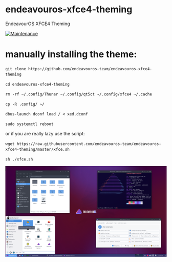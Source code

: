 # endeavouros-xfce4-theming
EndeavourOS XFCE4 Theming

[![Maintenance](https://img.shields.io/maintenance/yes/2022.svg)]()

# manually installing the theme:

`git clone https://github.com/endeavouros-team/endeavouros-xfce4-theming`

`cd endeavouros-xfce4-theming`

`rm -rf ~/.config/Thunar ~/.config/qt5ct ~/.config/xfce4 ~/.cache`

`cp -R .config/ ~/`

`dbus-launch dconf load / < xed.dconf`

`sudo systemctl reboot`

or if you are really lazy use the script:

`wget https://raw.githubusercontent.com/endeavouros-team/endeavouros-xfce4-theming/master/xfce.sh`

`sh ./xfce.sh`

![XFCE4 Screenshot](https://raw.githubusercontent.com/endeavouros-team/screenshots/master/eos-01-21-xfce4.png "XFCE4 Screenshot")
